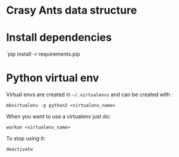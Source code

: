 # Crasy Ants data structure

# Install dependencies
`pip install -r requirements.pip

# Python virtual env
Virtual envs are created in `~/.virtualenvs` and can be created with :

`mkvirtualenv -p python3 <virtualenv_name>`

When you want to use a virtualenv just do:

`workon <virtualenv_name>`

To stop using it:

`deactivate`
